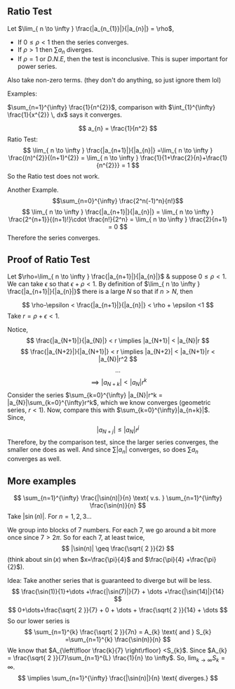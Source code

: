 ## Ratio Test

Let $\lim_{ n \to \infty } \frac{|a_{n_{1}}|}{|a_{n}|} = \rho$,
* If $0\leq \rho < 1$ then the series converges.
* If $\rho>1$ then $\sum a_{n}$ diverges.
* If $\rho=1$ or $D.N.E$, then the test is inconclusive.
This is super important for power series.

Also take non-zero terms. (they don't do anything, so just ignore them lol)

Examples:

$\sum_{n=1}^{\infty} \frac{1}{n^{2}}$, comparison with $\int_{1}^{\infty} \frac{1}{x^{2}} \, dx$ says it converges.

$$
a_{n} = \frac{1}{n^2}
$$
Ratio Test:
$$
\lim_{ n \to \infty } \frac{|a_{n+1}|}{|a_{n}|} =\lim_{ n \to \infty } \frac{(n)^{2}}{(n+1)^{2}} = \lim_{ n \to \infty } \frac{1}{1+\frac{2}{n}+\frac{1}{n^{2}}} = 1
$$
So the Ratio test does not work.

Another Example.
$$\sum_{n=0}^{\infty} \frac{2^n(-1)^n}{n!}$$
$$
\lim_{ n \to \infty } \frac{|a_{n+1}|}{|a_{n}|} = \lim_{ n \to \infty } \frac{2^{n+1}}{(n+1)!}\cdot \frac{n!}{2^n} = \lim_{ n \to \infty } \frac{2}{n+1} = 0
$$
Therefore the series converges.

## Proof of Ratio Test

Let $\rho=\lim_{ n \to \infty } \frac{|a_{n+1}|}{|a_{n}|}$ & suppose $0\leq \rho<1$. We can take $\epsilon$ so that $\epsilon +\rho < 1$. By definition of $\lim_{ n \to \infty } \frac{|a_{n+1}|}{|a_{n}|}$ there is a large $N$ so that if $n>N$, then 

$$
\rho-\epsilon < \frac{|a_{n+1}|}{|a_{n}|} < \rho + \epsilon <1
$$
Take $r = \rho + \epsilon < 1$.

Notice,
$$
\frac{|a_{N+1}|}{|a_{N}|} < r \implies |a_{N+1}| < |a_{N}|r
$$
$$
\frac{|a_{N+2}|}{|a_{N+1}|} < r \implies |a_{N+2}| < |a_{N+1}|r < |a_{N}|r^2
$$
$$
\dots
$$
$$
\implies |a_{N+k}| < |a_{N}|r^k
$$
Consider the series $\sum_{k=0}^{\infty} |a_{N}|r^k = |a_{N}|\sum_{k=0}^{\infty}r^k$, which we know converges (geometric series, $r<1$). Now, compare this with $\sum_{k=0}^{\infty}|a_{n+k}|$. Since,
$$
|a_{N+j}| \leq |a_{N}|r^j
$$
Therefore, by the comparison test, since the larger series converges, the smaller one does as well. And since $\sum |a_{n}|$ converges, so does $\sum a_{n}$ converges as well.

## More examples

$$
\sum_{n=1}^{\infty} \frac{|\sin(n)|}{n} \text{ v.s. } \sum_{n=1}^{\infty} \frac{\sin(n)}{n}
$$
Take $|\sin(n)|$. For $n =1, 2, 3\dots$

We group into blocks of 7 numbers. For each 7, we go around a bit more once since $7>2\pi$. So for each 7, at least twice,
$$
|\sin(n)| \geq \frac{\sqrt{ 2 }}{2}
$$
(think about $\sin(x)$ when $x=\frac{\pi}{4}$ and $\frac{\pi}{4} +\frac{\pi}{2}$).

Idea: Take another series that is guaranteed to diverge but will be less.
$$
\frac{\sin(1)}{1}+\dots +\frac{|\sin(7)|}{7} + \dots +\frac{|\sin(14)|}{14}
$$
$$
0+\dots+\frac{\sqrt{ 2 }}{7} + 0 + \dots + \frac{\sqrt{ 2 }}{14} + \dots
$$
So our lower series is 
$$
\sum_{n=1}^{k} \frac{\sqrt{ 2 }}{7n} = A_{k} \text{ and } S_{k} =\sum_{n=1}^{k} \frac{\sin(n)}{n}
$$
We know that $A_{\left\lfloor  \frac{k}{7}  \right\rfloor} <S_{k}$. Since $A_{k} = \frac{\sqrt{ 2 }}{7}\sum_{n=1}^{L} \frac{1}{n} \to \infty$.
So, $\lim_{ k \to \infty } S_{k} = \infty$. 
$$
\implies \sum_{n=1}^{\infty} \frac{|\sin(n)|}{n} \text{ diverges.}
$$
